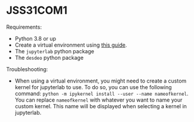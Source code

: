 # JSS31COM1

Requirements:

- Python 3.8 or up
- Create a virtual environment using [this guide](https://janakiev.com/blog/jupyter-virtual-envs/).
- The `jupyterlab` python package
- The `desdeo` python package

Troubleshooting:

- When using a virtual environment, you might need to create a custom kernel for
  jupyterlab to use. To do so, you can use the following command: `python -m ipykernel install --user --name nameofkernel`. You can replace `nameofkernel`
  with whatever you want to name your custom kernel. This name will be displayed
  when selecting a kernel in jupyterlab.
